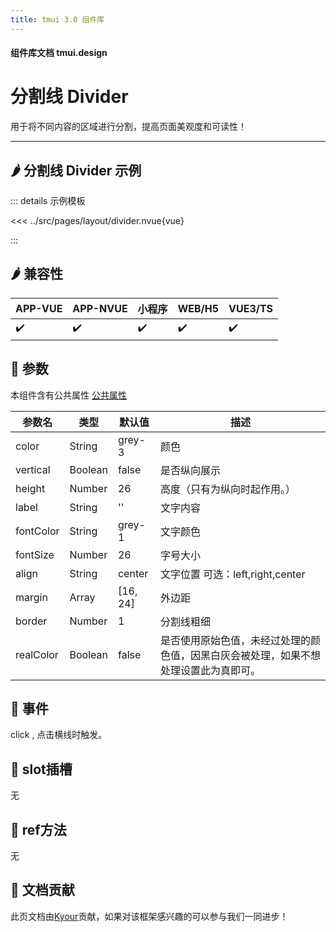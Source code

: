 ```yaml
---
title: tmui 3.0 组件库
---
```


<script setup>
import webview from '../components/mobileWebview.vue'
</script>
#### 组件库文档 tmui.design

# 分割线 Divider
用于将不同内容的区域进行分割，提高页面美观度和可读性！

---

## :hot_pepper: 分割线 Divider 示例

<webview url="https://tmui.design/h5/#/pages/layout/divider"></webview>

::: details 示例模板

<<< ../src/pages/layout/divider.nvue{vue}

:::

## :hot_pepper: 兼容性

| APP-VUE            | APP-NVUE           | 小程序                | WEB/H5             | VUE3/TS            |
|--------------------|--------------------|--------------------|--------------------|--------------------|
| :heavy_check_mark: | :heavy_check_mark: | :heavy_check_mark: | :heavy_check_mark: | :heavy_check_mark: |

## :seedling: 参数
本组件含有公共属性 [公共属性](/doc/spec/组件公共样式.md)

| 参数名       | 类型              | 默认值      | 描述                        |
|-----------|-----------------|----------|---------------------------|
| color     | String          | grey-3   | 颜色                        |
| vertical  | Boolean | false    | 是否纵向展示                    |
| height    | Number          | 26       | 高度（只有为纵向时起作用。）                        |
| label     | String          | ''       | 文字内容                      |
| fontColor | String          | grey-1   | 文字颜色                      |
| fontSize | Number          | 26   | 字号大小                      |
| align     | String          | center   | 文字位置 可选：left,right,center |
| margin    | Array           | [16, 24] | 外边距                       |
| border    | Number          | 1        | 分割线粗细                     |
| realColor<Badge type="danger" text="v3.0.63+" vertical="middle" /> | Boolean         | false    | 是否使用原始色值，未经过处理的颜色值，因黑白灰会被处理，如果不想处理设置此为真即可。                     |


## :rose: 事件
click , 点击横线时触发。

## :corn: slot插槽
无

## :green_salad: ref方法
无

## :couplekiss: 文档贡献
此页文档由[Kyour](https://github.com/kyour-cn)贡献，如果对该框架感兴趣的可以参与我们一同进步！
